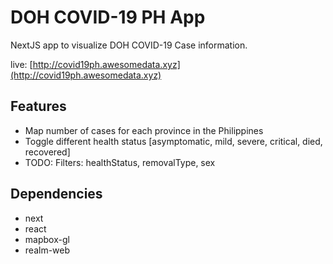 # DOH COVID-19 PH App

NextJS app to visualize DOH COVID-19 Case information.

live: [http://covid19ph.awesomedata.xyz](http://covid19ph.awesomedata.xyz)

## Features

- Map number of cases for each province in the Philippines
- Toggle different health status [asymptomatic, mild, severe, critical, died, recovered]
- TODO: Filters: healthStatus, removalType, sex

## Dependencies

- next
- react
- mapbox-gl
- realm-web
